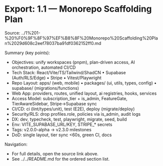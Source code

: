 # Export: 1.1 — Monorepo Scaffolding Plan

Source: ../1%201-%20%F0%9F%8F%97%EF%B8%8F%20Monorepo%20Scaffolding%20Plan%2029d608c2eef78037ba91df0362152ff0.md

Summary (key points):
- Objectives: unify workspaces (pnpm), plan-driven access, AI orchestration, automated CI/CD
- Tech Stack: React/Vite/TS/Tailwind/ShadCN • Supabase (Auth/RLS/Edge) • Stripe • Vitest/Playwright
- Repo Layout: apps/ (web, mobile) • packages/ (ui, utils, types, config) • supabase/ (migrations/functions)
- Web App: providers, routes, unified layout, ai registries, hooks, services
- Access Model: subscription_tier + is_admin, FeatureGate, TierAwareSidebar, Stripe→Supabase sync
- CI/CD: ci (lint/types/unit), test (E2E), deploy (migrate/deploy)
- Security/RLS: drop profiles.role, policies via is_admin, audit logs
- DX: dev, typecheck, test, playwright, migrate, seed, build
- Env: VITE_SUPABASE_URL/KEY, STRIPE_* secrets
- Tags: v2.0.0-alpha → v2.3.0 milestones
- DoD: single layout, tier sync <60s, green CI, docs

Navigation:
- For full details, open the source link above.
- See ../../README.md for the ordered section list.
